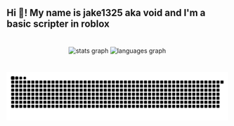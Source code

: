 <h2 align="left">Hi 👋! My name is jake1325 aka void and I'm a basic scripter in roblox</h2>

###
<div align="center">
      <img src="https://komarev.com/ghpvc/?username=jake1325&style=for-the-badge" height="150" alt=""  />
</div>
<div align="center">
  <img src="https://github-readme-stats.vercel.app/api?username=jake1325&hide_title=false&hide_rank=false&show_icons=true&include_all_commits=true&count_private=true&disable_animations=false&theme=dracula&locale=en&hide_border=false" height="150" alt="stats graph"  />
  <img src="https://github-readme-stats.vercel.app/api/top-langs?username=jake1325&locale=en&hide_title=false&layout=compact&card_width=320&langs_count=5&theme=dracula&hide_border=false" height="150" alt="languages graph"  />
</div>

###
<br clear="both">
<img src="https://raw.githubusercontent.com/jake1325/jake1325/refs/heads/main/output/snake.svg" alt="Snake animation" />
